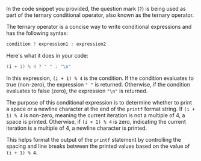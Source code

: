 In the code snippet you provided, the question mark (`?`) is being used as part of the ternary conditional operator, also known as the ternary operator.

The ternary operator is a concise way to write conditional expressions and has the following syntax:

```c
condition ? expression1 : expression2
```

Here's what it does in your code:

```c
(i + 1) % 4 ? " " : "\n"
```

In this expression, `(i + 1) % 4` is the condition. If the condition evaluates to true (non-zero), the expression `" "` is returned. Otherwise, if the condition evaluates to false (zero), the expression `"\n"` is returned.

The purpose of this conditional expression is to determine whether to print a space or a newline character at the end of the `printf` format string. If `(i + 1) % 4` is non-zero, meaning the current iteration is not a multiple of 4, a space is printed. Otherwise, if `(i + 1) % 4` is zero, indicating the current iteration is a multiple of 4, a newline character is printed.

This helps format the output of the `printf` statement by controlling the spacing and line breaks between the printed values based on the value of `(i + 1) % 4`.
